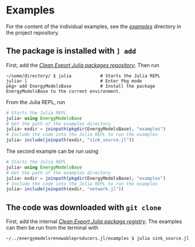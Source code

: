 # Examples

For the content of the individual examples, see the *[examples](https://gitlab.sintef.no/clean_export/energymodelsbase.jl/-/tree/main/examples)* directory in the project repository.

## The package is installed with `] add`

First, add the *[Clean Export Julia packages repository](https://gitlab.sintef.no/clean_export/registrycleanexport)*.
Then run

```
~/some/directory/ $ julia           # Starts the Julia REPL
julia> ]                            # Enter Pkg mode
pkg> add EnergyModelsBase           # Install the package EnergyModelsBase to the current environment.
```

From the Julia REPL, run

```julia
# Starts the Julia REPL
julia> using EnergyModelsBase
# Get the path of the examples directory
julia> exdir = joinpath(pkgdir(EnergyModelsBase), "examples")
# Include the code into the Julia REPL to run the examples
julia> include(joinpath(exdir, "sink_source.jl"))
```

The second example can be run using

```julia
# Starts the Julia REPL
julia> using EnergyModelsBase
# Get the path of the examples directory
julia> exdir = joinpath(pkgdir(EnergyModelsBase), "examples")
# Include the code into the Julia REPL to run the examples
julia> include(joinpath(exdir, "network.jl"))
```

## The code was downloaded with `git clone`

First, add the internal *[Clean Export Julia package registry](https://gitlab.sintef.no/clean_export/registrycleanexport)*.
The examples can then be run from the terminal with

```shell script
~/../energymodelsrenewableproducers.jl/examples $ julia sink_source.jl
```

